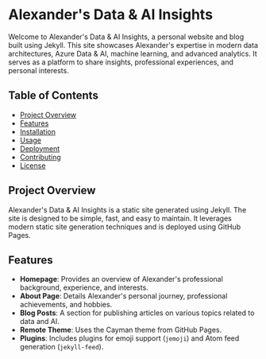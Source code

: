 # Alexander's Data & AI Insights

Welcome to Alexander's Data & AI Insights, a personal website and blog built using Jekyll. This site showcases Alexander's expertise in modern data architectures, Azure Data & AI, machine learning, and advanced analytics. It serves as a platform to share insights, professional experiences, and personal interests.

## Table of Contents

- [Project Overview](#project-overview)
- [Features](#features)
- [Installation](#installation)
- [Usage](#usage)
- [Deployment](#deployment)
- [Contributing](#contributing)
- [License](#license)

## Project Overview

Alexander's Data & AI Insights is a static site generated using Jekyll. The site is designed to be simple, fast, and easy to maintain. It leverages modern static site generation techniques and is deployed using GitHub Pages.

## Features

- **Homepage**: Provides an overview of Alexander's professional background, experience, and interests.
- **About Page**: Details Alexander's personal journey, professional achievements, and hobbies.
- **Blog Posts**: A section for publishing articles on various topics related to data and AI.
- **Remote Theme**: Uses the Cayman theme from GitHub Pages.
- **Plugins**: Includes plugins for emoji support (`jemoji`) and Atom feed generation (`jekyll-feed`).